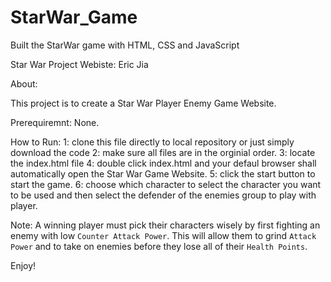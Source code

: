 # StarWar_Game
Built the StarWar game with HTML, CSS and JavaScript

Star War Project Webiste:  Eric Jia

About:

This project is to create a Star War Player Enemy Game Website.

Prerequiremnt: None.

How to Run: 
1: clone this file directly to local repository or just simply download the code 
2: make sure all files are in the orginial order. 
3: locate the index.html file 
4: double click index.html and your defaul browser shall automatically open the Star War Game Website. 
5: click the start button to start the game. 
6: choose which character to select the character you want to be used and then select the defender of the enemies group to play with player. 

Note: 
A winning player must pick their characters wisely by first fighting an enemy with low `Counter Attack Power`. This will allow them to grind `Attack Power` and to take on enemies before they lose all of their `Health Points`.

Enjoy!